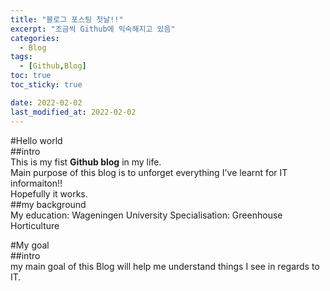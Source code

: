 ```yaml
---
title: "블로그 포스팅 첫날!!"
excerpt: "조금씩 Github에 익숙해지고 있음"
categories: 
  - Blog
tags: 
  - [Github,Blog]
toc: true
toc_sticky: true

date: 2022-02-02
last_modified_at: 2022-02-02
---
```

#Hello world  
##intro  
This is my fist __Github blog__ in my life.  
Main purpose of this blog is to unforget everything I've learnt for IT informaiton!!  
Hopefully it works.  
##my background  
My education: Wageningen University
Specialisation: Greenhouse Horticulture

#My goal  
##intro  
my main goal of this Blog will help me understand things I see in regards to IT.  

